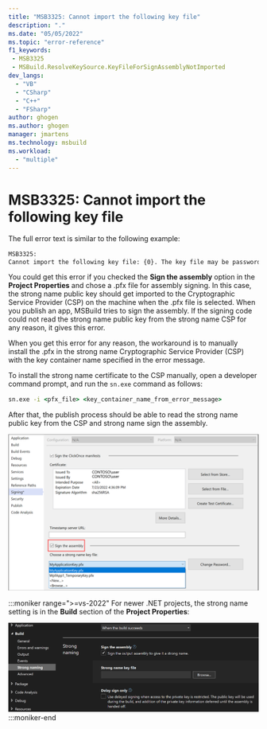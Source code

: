 ```yaml
---
title: "MSB3325: Cannot import the following key file"
description: "."
ms.date: "05/05/2022"
ms.topic: "error-reference"
f1_keywords:
 - MSB3325
 - MSBuild.ResolveKeySource.KeyFileForSignAssemblyNotImported
dev_langs:
  - "VB"
  - "CSharp"
  - "C++"
  - "FSharp"
author: ghogen
ms.author: ghogen
manager: jmartens
ms.technology: msbuild
ms.workload:
  - "multiple"
---
```

# MSB3325: Cannot import the following key file

The full error text is similar to the following example:

```output
MSB3325: Cannot import the following key file: {0}. The key file may be password protected. To correct this, try to import the certificate again or manually install the certificate to the Strong Name CSP with the following key container name: 'name'
```

You could get this error if you checked the **Sign the assembly** option in the **Project Properties** and chose a .pfx file for assembly signing. In this case, the strong name public key should get imported to the Cryptographic Service Provider (CSP) on the machine when the .pfx file is selected. When you publish an app, MSBuild tries to sign the assembly. If the signing code could not read the strong name public key from the strong name CSP for any reason, it gives this error.

When you get this error for any reason, the workaround is to manually install the .pfx in the strong name Cryptographic Service Provider (CSP) with the key container name specified in the error message.

To install the strong name certificate to the CSP manually, open a developer command prompt, and run the `sn.exe` command as follows:

```cmd
sn.exe -i <pfx_file> <key_container_name_from_error_message>
```

After that, the publish process should be able to read the strong name public key from the CSP and strong name sign the assembly.

![Screenshot of Signing tab in Project Properties.](media/msb3325/signing-sign-the-assembly.png)

:::moniker range=">=vs-2022"
For newer .NET projects, the strong name setting is in the **Build** section of the **Project Properties**:

![Screenshot of the Build > Strong naming section of the Project Properties.](media/msb3325/sign-the-assembly.png)
:::moniker-end
